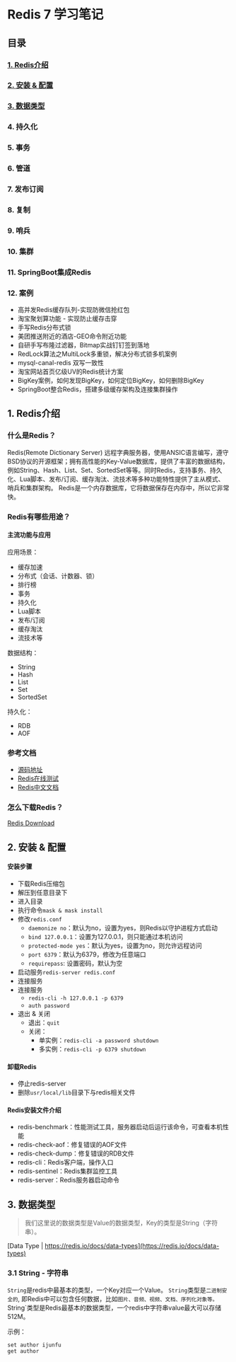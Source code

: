 
# Redis 7 学习笔记

## 目录

### <a href="#intro">1. Redis介绍</a>

### <a href="#settings">2. 安装 & 配置</a>

### <a href="#dataType">3. 数据类型</a>

### 4. 持久化

### 5. 事务

### 6. 管道

### 7. 发布订阅

### 8. 复制

### 9. 哨兵

### 10. 集群

### 11. SpringBoot集成Redis

### 12. 案例

+ 高并发Redis缓存队列-实现防微信抢红包
+ 淘宝聚划算功能 - 实现防止缓存击穿
+ 手写Redis分布式锁
+ 美团推送附近的酒店-GEO命令附近功能
+ 自研手写布隆过滤器，Bitmap实战钉钉签到落地
+ RedLock算法之MultiLock多重锁，解决分布式锁多机案例
+ mysql-canal-redis 双写一致性
+ 淘宝网站首页亿级UV的Redis统计方案
+ BigKey案例，如何发现BigKey，如何定位BigKey，如何删除BigKey
+ SpringBoot整合Redis，搭建多级缓存架构及连接集群操作


## <h2 id="intro">1. Redis介绍</h2>

### 什么是Redis？
Redis(Remote Dictionary Server) 远程字典服务器，使用ANSIC语言编写，遵守BSD协议的开源框架；拥有高性能的Key-Value数据库，提供了丰富的数据结构，例如String、Hash、List、Set、SortedSet等等。同时Redis，支持事务、持久化、Lua脚本、发布/订阅、缓存淘汰、流技术等多种功能特性提供了主从模式、哨兵和集群架构。
Redis是一个内存数据库，它将数据保存在内存中，所以它非常快。

### Redis有哪些用途？

#### 主流功能与应用
应用场景：
+ 缓存加速
+ 分布式（会话、计数器、锁）
+ 排行榜
+ 事务
+ 持久化
+ Lua脚本
+ 发布/订阅
+ 缓存淘汰
+ 流技术等

数据结构：
+ String
+ Hash
+ List
+ Set
+ SortedSet

持久化：
+ RDB
+ AOF

### 参考文档
+ [源码地址](https://github.com/redis/redis)
+ [Redis在线测试](https://try.redis.io/)
+ [Redis中文文档](http://doc.redisfans.com/)

### 怎么下载Redis？

[Redis Download](https://redis.io/download)



## <h2 id="settings">2. 安装 & 配置</h2>
#### 安装步骤
+ 下载Redis压缩包
+ 解压到任意目录下
+ 进入目录
+ 执行命令`mask & mask install`
+ 修改`redis.conf`
  + `daemonize no`：默认为no，设置为yes，则Redis以守护进程方式启动
  + `bind 127.0.0.1`：设置为127.0.0.1，则只能通过本机访问
  + `protected-mode yes`：默认为yes，设置为no，则允许远程访问
  + `port 6379`：默认为6379，修改为任意端口
  + `requirepass`: 设置密码，默认为空
+ 启动服务`redis-server redis.conf`
+ 连接服务
+ 连接服务
  + `redis-cli -h 127.0.0.1 -p 6379`
  + `auth password`
+ 退出 & 关闭
  + 退出：`quit`
  + 关闭：
    + 单实例：`redis-cli -a password shutdown`
    + 多实例：`redis-cli -p 6379 shutdown`

#### 卸载Redis
+ 停止redis-server
+ 删除`usr/local/lib`目录下与redis相关文件

#### Redis安装文件介绍
+ redis-benchmark：性能测试工具，服务器启动后运行该命令，可查看本机性能
+ redis-check-aof：修复错误的AOF文件
+ redis-check-dump：修复错误的RDB文件
+ redis-cli：Redis客户端，操作入口
+ redis-sentinel：Redis集群监控工具
+ redis-server：Redis服务器启动命令

## <h2 id="dataType">3. 数据类型</h2>
> 我们这里说的数据类型是Value的数据类型，Key的类型是String（字符串）。

[Data Type | https://redis.io/docs/data-types](https://redis.io/docs/data-types)

### 3.1 String - 字符串
`String`是redis中最基本的类型，一个Key对应一个Value。
`String`类型是`二进制安全的`, 即Redis中可以包含任何数据，比如`图片、音频、视频、文档、序列化对象等。
`String`类型是Redis最基本的数据类型，一个redis中字符串value最大可以存储512M。

示例：
```shell
set author ijunfu
get author
```


